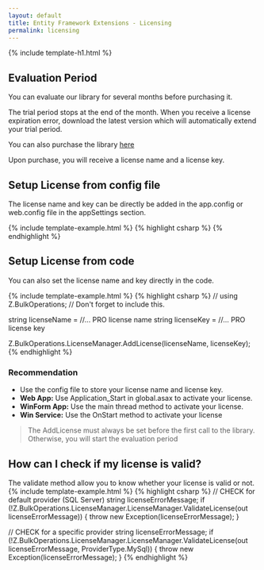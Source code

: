 ```yaml
---
layout: default
title: Entity Framework Extensions - Licensing
permalink: licensing
---
```


{% include template-h1.html %}

## Evaluation Period
You can evaluate our library for several months before purchasing it.

The trial period stops at the end of the month. When you receive a license expiration error, download the latest version which will automatically extend your trial period.

You can also purchase the library [here](http://bulk-operations.net/#pricing)

Upon purchase, you will receive a license name and a license key.

## Setup License from config file
The license name and key can be directly be added in the app.config or web.config file in the appSettings section.

{% include template-example.html %} 
{% highlight csharp %}
<appSettings>
	<add key="Z_BulkOperations_LicenseName" value="[licenseName]"/>
	<add key="Z_BulkOperations_LicenseKey" value="[licenseKey]"/>
</appSettings>
{% endhighlight %}

## Setup License from code
You can also set the license name and key directly in the code.

{% include template-example.html %} 
{% highlight csharp %}
// using Z.BulkOperations; // Don't forget to include this.

string licenseName = //... PRO license name
string licenseKey = //... PRO license key

Z.BulkOperations.LicenseManager.AddLicense(licenseName, licenseKey);
{% endhighlight %}

### Recommendation
- Use the config file to store your license name and license key.
- **Web App:** Use Application_Start in global.asax to activate your license.
- **WinForm App:** Use the main thread method to activate your license.
- **Win Service:** Use the OnStart method to activate your license

> The AddLicense must always be set before the first call to the library. Otherwise, you will start the evaluation period

## How can I check if my license is valid?
The validate method allow you to know whether your license is valid or not.
{% include template-example.html %} 
{% highlight csharp %}
// CHECK for default provider (SQL Server)
string licenseErrorMessage;
if (!Z.BulkOperations.LicenseManager.LicenseManager.ValidateLicense(out licenseErrorMessage))
{
    throw new Exception(licenseErrorMessage);
}

// CHECK for a specific provider
string licenseErrorMessage;
if (!Z.BulkOperations.LicenseManager.LicenseManager.ValidateLicense(out licenseErrorMessage, ProviderType.MySql))
{
   throw new Exception(licenseErrorMessage);
}
{% endhighlight %}
